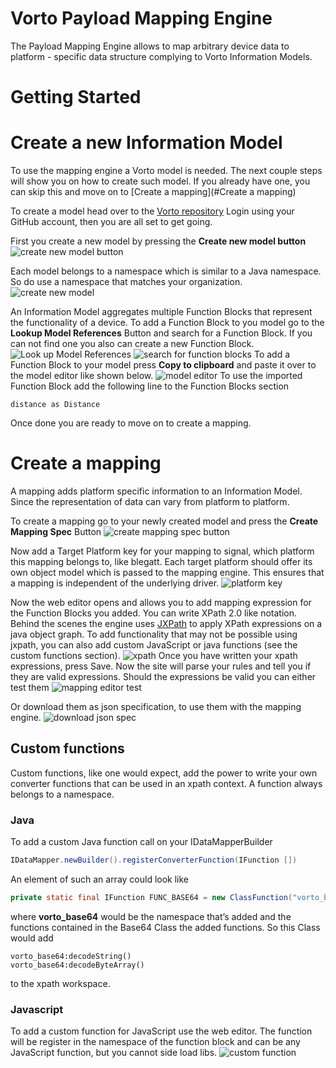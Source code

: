 # Vorto Payload Mapping Engine

The Payload Mapping Engine allows to map arbitrary device data to platform - specific data structure complying to Vorto Information Models.  

Getting Started
===
# Create a new Information Model
To use the mapping engine a Vorto model is needed.
The next couple steps will show you on how to create such model.
If you already have one, you can skip this and move on to [Create a mapping](#Create a mapping)

To create a model head over to the [Vorto repository](http://vorto.eclipse.org)
Login using your GitHub account, then you are all set to get going.

First you create a new model by pressing the **Create new model button**
![create new model button](./docs/create_new_model_button.png)


Each model belongs to a namespace which is similar to a Java namespace. So do use a namespace that matches your organization.
![create new model](./docs/create_new_model.png)

An Information Model aggregates multiple Function Blocks that represent the functionality of a device. To add a Function Block to you model go to the **Lookup Model References** Button and search for a Function Block. If you can not find one you also can create a new Function Block. 
![Look up Model References](./docs/lookup_model_reference_button.png)
![search for function blocks](./docs/search_function_block.png)
To add a Function Block to your model press **Copy to clipboard**
and paste it over to the model editor like shown below.
![model editor](./docs/model_editor.png)
To use the imported Function Block add the following line to the Function Blocks section
```
distance as Distance
```
Once done you are ready to move on to create a mapping.


# Create a mapping
A mapping adds platform specific information to an Information Model. Since the representation of data can vary from platform to platform.

To create a mapping go to your newly created model and press the **Create Mapping Spec** Button
![create mapping spec button](./docs/create_mapping_spec_button.png)

Now add a Target Platform key for your mapping to signal, which platform this mapping belongs to, like blegatt. Each target platform should offer its own object model which is passed to the mapping engine. This ensures that a mapping is independent of the underlying driver.
![platform key](./docs/target_platform_key.png)

Now the web editor opens and allows you to add mapping expression for the Function Blocks you added. You can write XPath 2.0 like notation. Behind the scenes the engine uses [JXPath](https://commons.apache.org/proper/commons-jxpath/) to apply XPath expressions on a java object graph. To add functionality that may not be possible using jxpath, you can also add custom JavaScript or java functions (see the custom functions section).
![xpath](./docs/xpath.png)
Once you have written your xpath expressions, press Save.
Now the site will parse your rules and tell you if they are valid expressions. 
Should the expressions be valid you can either test them 
![mapping editor test](./docs/mapping_editor_test.png)

Or download them as json specification, to use them with the mapping engine.
![download json spec](./docs/download_spec_button.png)

## Custom functions
Custom functions, like one would expect, add the power to write your own converter functions that can be used in an xpath context.
A function always belongs to a namespace.

### Java
To add a custom Java function call on your IDataMapperBuilder
```Java
IDataMapper.newBuilder().registerConverterFunction(IFunction [])
```
An element of such an array could look like
```Java
private static final IFunction FUNC_BASE64 = new ClassFunction("vorto_base64", Base64.class);
```
where **vorto_base64** would be the namespace that’s added and the functions contained in the Base64 Class the added functions.
So this Class would add 
```
vorto_base64:decodeString()
vorto_base64:decodeByteArray()
```
to the xpath workspace.

### Javascript
To add a custom function for JavaScript use the web editor. The function will be register in the namespace of the function block and can be any JavaScript function, but you cannot side load libs. 
![custom function](./docs/custom_js_function.png)










